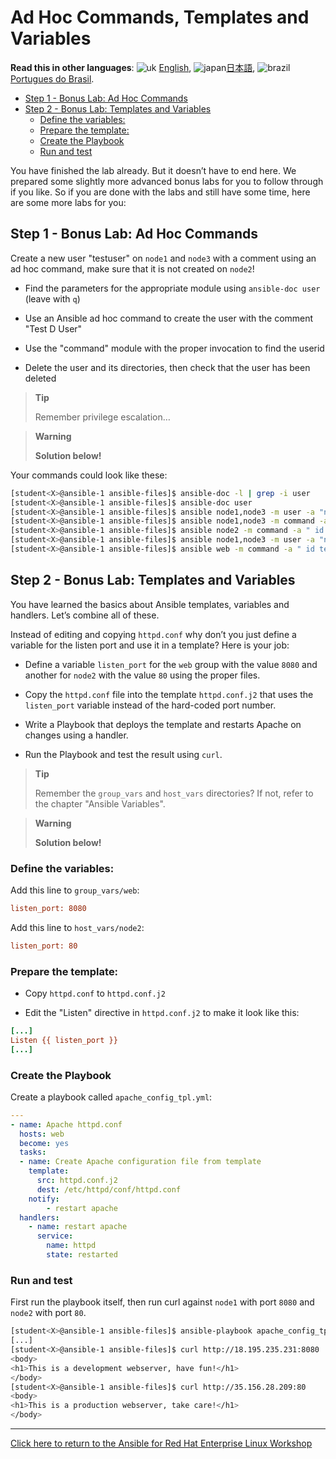 # Ad Hoc Commands, Templates and Variables

**Read this in other languages**: ![uk](../../../../images/uk.png) [English](README.md),  ![japan](../../../../images/japan.png)[日本語](README.ja.md), ![brazil](../../../../images/brazil.png) [Portugues do Brasil](README.pt-br.md).

* [Step 1 - Bonus Lab: Ad Hoc Commands](#step-1---bonus-lab-ad-hoc-commands)
* [Step 2 - Bonus Lab: Templates and
  Variables](#step-2---bonus-lab-templates-and-variables)
   * [Define the variables:](#define-the-variables)
   * [Prepare the template:](#prepare-the-template)
   * [Create the Playbook](#create-the-playbook)
   * [Run and test](#run-and-test)

You have finished the lab already. But it doesn’t have to end here. We
prepared some slightly more advanced bonus labs for you to follow through if
you like. So if you are done with the labs and still have some time, here
are some more labs for you:

## Step 1 - Bonus Lab: Ad Hoc Commands

Create a new user "testuser" on `node1` and `node3` with a comment using an
ad hoc command, make sure that it is not created on `node2`!

  - Find the parameters for the appropriate module using `ansible-doc user`
    (leave with `q`)

  - Use an Ansible ad hoc command to create the user with the comment "Test
    D User"

  - Use the "command" module with the proper invocation to find the userid

  - Delete the user and its directories, then check that the user has been
    deleted

> **Tip**
>
> Remember privilege escalation…​

> **Warning**
>
> **Solution below\!**

Your commands could look like these:

```bash
[student<X>@ansible-1 ansible-files]$ ansible-doc -l | grep -i user
[student<X>@ansible-1 ansible-files]$ ansible-doc user
[student<X>@ansible-1 ansible-files]$ ansible node1,node3 -m user -a "name=testuser comment='Test D User'" -b
[student<X>@ansible-1 ansible-files]$ ansible node1,node3 -m command -a " id testuser" -b
[student<X>@ansible-1 ansible-files]$ ansible node2 -m command -a " id testuser" -b
[student<X>@ansible-1 ansible-files]$ ansible node1,node3 -m user -a "name=testuser state=absent remove=yes" -b
[student<X>@ansible-1 ansible-files]$ ansible web -m command -a " id testuser" -b
```

## Step 2 - Bonus Lab: Templates and Variables

You have learned the basics about Ansible templates, variables and
handlers. Let’s combine all of these.

Instead of editing and copying `httpd.conf` why don’t you just define a
variable for the listen port and use it in a template? Here is your job:

  - Define a variable `listen_port` for the `web` group with the value
    `8080` and another for `node2` with the value `80` using the proper
    files.

  - Copy the `httpd.conf` file into the template `httpd.conf.j2` that uses
    the `listen_port` variable instead of the hard-coded port number.

  - Write a Playbook that deploys the template and restarts Apache on
    changes using a handler.

  - Run the Playbook and test the result using `curl`.

> **Tip**
>
> Remember the `group_vars` and `host_vars` directories? If not, refer to the chapter "Ansible Variables".


> **Warning**
>
> **Solution below\!**

### Define the variables:


Add this line to `group_vars/web`:

```ini
listen_port: 8080
```

Add this line to `host_vars/node2`:

```ini
listen_port: 80
```
### Prepare the template:

  - Copy `httpd.conf` to `httpd.conf.j2`

  - Edit the "Listen" directive in `httpd.conf.j2` to make it look like
    this:

<!-- {% raw %} -->
```ini
[...]
Listen {{ listen_port }}
[...]
```
<!-- {% endraw %} -->

### Create the Playbook

Create a playbook called `apache_config_tpl.yml`:

```yaml
---
- name: Apache httpd.conf
  hosts: web
  become: yes
  tasks:
  - name: Create Apache configuration file from template
    template:
      src: httpd.conf.j2
      dest: /etc/httpd/conf/httpd.conf
    notify:
        - restart apache
  handlers:
    - name: restart apache
      service:
        name: httpd
        state: restarted
```

### Run and test

First run the playbook itself, then run curl against `node1` with port
`8080` and `node2` with port `80`.

```bash
[student<X>@ansible-1 ansible-files]$ ansible-playbook apache_config_tpl.yml
[...]
[student<X>@ansible-1 ansible-files]$ curl http://18.195.235.231:8080
<body>
<h1>This is a development webserver, have fun!</h1>
</body>
[student<X>@ansible-1 ansible-files]$ curl http://35.156.28.209:80
<body>
<h1>This is a production webserver, take care!</h1>
</body>
```

----

[Click here to return to the Ansible for Red Hat Enterprise Linux
Workshop](../../README.md#section-1---ansible-engine-exercises)
